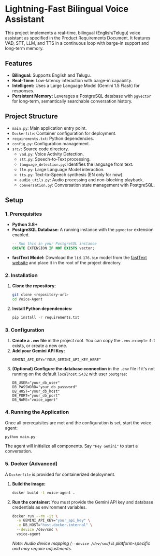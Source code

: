 # Lightning-Fast Bilingual Voice Assistant

This project implements a real-time, bilingual (English/Telugu) voice assistant as specified in the Product Requirements Document. It features VAD, STT, LLM, and TTS in a continuous loop with barge-in support and long-term memory.

## Features
- **Bilingual:** Supports English and Telugu.
- **Real-Time:** Low-latency interaction with barge-in capability.
- **Intelligent:** Uses a Large Language Model (Gemini 1.5 Flash) for responses.
- **Persistent Memory:** Leverages a PostgreSQL database with `pgvector` for long-term, semantically searchable conversation history.

## Project Structure
- `main.py`: Main application entry point.
- `Dockerfile`: Container configuration for deployment.
- `requirements.txt`: Python dependencies.
- `config.py`: Configuration management.
- `src/`: Source code directory.
  - `vad.py`: Voice Activity Detection.
  - `stt.py`: Speech-to-Text processing.
  - `language_detection.py`: Identifies the language from text.
  - `llm.py`: Large Language Model interaction.
  - `tts.py`: Text-to-Speech synthesis (EN only for now).
  - `audio_utils.py`: Audio processing and non-blocking playback.
  - `conversation.py`: Conversation state management with PostgreSQL.

## Setup

### 1. Prerequisites
- **Python 3.8+**
- **PostgreSQL Database:** A running instance with the `pgvector` extension enabled.
  ```sql
  -- Run this in your PostgreSQL instance
  CREATE EXTENSION IF NOT EXISTS vector;
  ```
- **fastText Model:** Download the `lid.176.bin` model from the [fastText website](https://fasttext.cc/docs/en/language-identification.html) and place it in the root of the project directory.

### 2. Installation
1.  **Clone the repository:**
    ```bash
    git clone <repository-url>
    cd Voice-Agent
    ```
2.  **Install Python dependencies:**
    ```bash
    pip install -r requirements.txt
    ```

### 3. Configuration
1.  **Create a `.env` file** in the project root. You can copy the `.env.example` if it exists, or create a new one.
2.  **Add your Gemini API Key:**
    ```
    GEMINI_API_KEY="YOUR_GEMINI_API_KEY_HERE"
    ```
3.  **(Optional) Configure the database connection** in the `.env` file if it's not running on the default `localhost:5432` with user `postgres`:
    ```
    DB_USER="your_db_user"
    DB_PASSWORD="your_db_password"
    DB_HOST="your_db_host"
    DB_PORT="your_db_port"
    DB_NAME="voice_agent"
    ```

### 4. Running the Application
Once all prerequisites are met and the configuration is set, start the voice agent:
```bash
python main.py
```
The agent will initialize all components. Say `"Hey Gemini"` to start a conversation.

### 5. Docker (Advanced)
A `Dockerfile` is provided for containerized deployment.
1.  **Build the image:**
    ```bash
    docker build -t voice-agent .
    ```
2.  **Run the container:** You must provide the Gemini API key and database credentials as environment variables.
    ```bash
    docker run --rm -it \
      -e GEMINI_API_KEY="your_api_key" \
      -e DB_HOST="host.docker.internal" \
      --device /dev/snd \
      voice-agent
    ```
    *Note: Audio device mapping (`--device /dev/snd`) is platform-specific and may require adjustments.* 